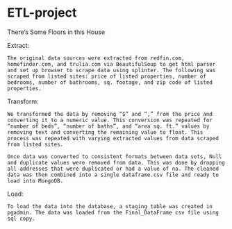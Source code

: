 # ETL-project
There’s Some Floors in this House



Extract:

	The original data sources were extracted from redfin.com, homefinder.com, and trulia.com via BeautifulSoup to get html parser and set up browser to scrape data using splinter. The following was scraped from listed sites: price of listed properties, number of bedrooms, number of bathrooms, sq. footage, and zip code of listed properties. 

Transform:

	We transformed the data by removing “$” and “,” from the price and converting it to a numeric value. This conversion was repeated for “number of beds”, “number of baths”, and “area sq. ft.” values by removing text and converting the remaining value to float. This process was repeated with varying extracted values from data scraped from listed sites. 
	
	Once data was converted to consistent formats between data sets, Null and duplicate values were removed from data. This was done by dropping all addresses that were duplicated or had a value of na. The cleaned data was then combined into a single dataframe.csv file and ready to load into MongoDB.

Load:

	To load the data into the database, a staging table was created in pgadmin. The data was loaded from the Final_DataFrame csv file using sql copy.
